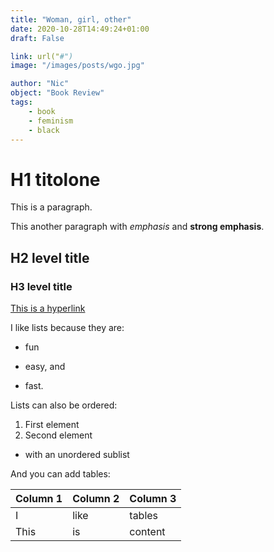 ```yaml
---
title: "Woman, girl, other"
date: 2020-10-28T14:49:24+01:00
draft: False 

link: url("#") 
image: "/images/posts/wgo.jpg"

author: "Nic"
object: "Book Review"
tags:
    - book
    - feminism
    - black
---
```


# H1 titolone 

This is a paragraph.

This another paragraph with *emphasis* and **strong emphasis**.

## H2 level title
### H3 level title

[This is a hyperlink](http://www.google.com/)

I like lists because they are:

- fun
+ easy, and
* fast.

Lists can also be ordered:

1. First element
2. Second element
  - with an unordered sublist

And you can add tables:

| Column 1 | Column 2 | Column 3 |
| -------- | -------- | -------- |
| I        | like     | tables   |
| This     | is       | content  |
